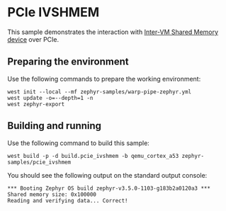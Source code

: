 # PCIe IVSHMEM

This sample demonstrates the interaction with [Inter-VM Shared Memory device](https://www.qemu.org/docs/master/system/devices/ivshmem.html) over PCIe.

## Preparing the environment

Use the following commands to prepare the working environment:

<!-- name="pcie-scan-prep" -->
```
west init --local --mf zephyr-samples/warp-pipe-zephyr.yml
west update -o=--depth=1 -n
west zephyr-export
```

## Building and running

Use the following command to build this sample:

<!-- name="pcie-ivshmem-build" -->
```
west build -p -d build.pcie_ivshmem -b qemu_cortex_a53 zephyr-samples/pcie_ivshmem
```

You should see the following output on the standard output console:
```
*** Booting Zephyr OS build zephyr-v3.5.0-1103-g183b2a0120a3 ***
Shared memory size: 0x100000
Reading and verifying data... Correct!
```

